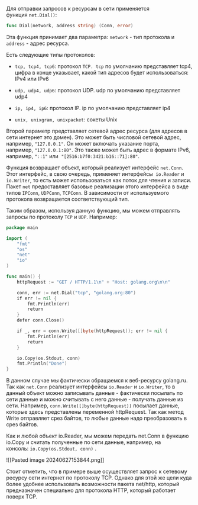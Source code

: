 Для отправки запросов к ресурсам в сети применяется функция `net.Dial()`:

```go
func Dial(network, address string) (Conn, error)
```

Эта функция принимает два параметра: `network` - тип протокола и `address` - адрес ресурса.

Есть следующие типы протоколов:

- `tcp, tcp4, tcp6`: протокол `TCP. tcp` по умолчанию представляет tcp4, цифра в конце указывает, какой тип адресов будет использоваться: IPv4 или IPv6

- `udp, udp4, udp6`: протокол UDP. udp по умолчанию представляет udp4

- `ip, ip4, ip6`: протокол IP. ip по умолчанию представляет ip4

- `unix, unixgram, unixpacket`: сокеты Unix

Второй параметр представляет сетевой адрес ресурса (для адресов в сети интернет это домен). Это может быть числовой сетевой адрес, например, `"127.0.0.1"`. Он может включать указание порта, например, `"127.0.0.1:80"`. Это также может быть адрес в формате IPv6, например, `"::1"` или                                  `"[2516:b7f0:3421:b16::71]:80"`.

Функция возвращает объект, который реализует интерфейс `net.Conn`. Этот интерфейс, в свою очередь, применяет интерфейсы  `io.Reader` и `io.Writer`, то есть может использоваться как поток для чтения и записи. Пакет `net` предоставляет базовые реализации этого интерфейса в виде типов `IPConn`, `UDPConn`, `TCPConn`. В зависимости от используемого протокола возвращается соответствующий тип.

Таким образом, используя данную функцию, мы можем отправлять запросы по протоколу `TCP` и `UDP`. Например:

```go
package main

import (
    "fmt"
    "os"
    "net"
    "io"
)

func main() {
    httpRequest := "GET / HTTP/1.1\n" + "Host: golang.org\n\n"

    conn, err := net.Dial("tcp", "golang.org:80")
    if err != nil {
        fmt.Println(err)
        return
    }
    defer conn.Close()

    if _, err = conn.Write([]byte(httpRequest)); err != nil {
        fmt.Println(err)
        return
    }

    io.Copy(os.Stdout, conn)
    fmt.Println("Done")
}
```

В данном случае мы фактически обращаемся к веб-ресурсу golang.ru. Так как `net.Conn` реализует интерфейсы `io.Reader` и `io.Writer`, то в данный объект можно записывать данные - фактически посылать по сети данные и можно считывать с него данные - получать данные из сети. Например, `conn.Write([]byte(httpRequest))` посылает данные, которые здесь представлены переменной httpRequest. Так как метод Write отправляет срез байтов, то любые данные надо преобразовать в срез байтов.

Как и любой объект io.Reader, мы можем передать net.Conn в функцию io.Copy и считать полученные по сети данные, например, на консоль: `io.Copy(os.Stdout, conn)` .

![[Pasted image 20240627153844.png]]

Стоит отметить, что в примере выше осуществляет запрос к сетевому ресурсу сети интернет по протоколу TCP. Однако для этой же цели куда более удобнее использовать возможности пакета net/http, который предназначен специально для протокола HTTP, который работает поверх TCP.